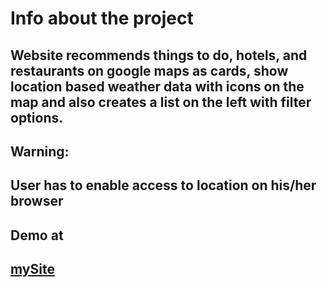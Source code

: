 # Info about the project
## Website recommends things to do, hotels, and restaurants on google maps as cards, show location based weather data with icons on the map and also creates a list on the left with filter options.

## Warning:
## User has to enable access to location on his/her browser

## Demo at
## [mySite](advices-for-traveling.netlify.app)
